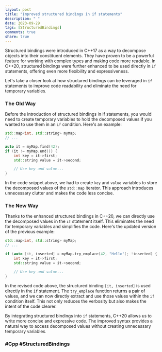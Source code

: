 ```yaml
---
layout: post
title: "Improved structured bindings in if statements"
description: " "
date: 2023-09-29
tags: [StructuredBindings]
comments: true
share: true
---
```


Structured bindings were introduced in C++17 as a way to decompose objects into their constituent elements. They have proven to be a powerful feature for working with complex types and making code more readable. In C++20, structured bindings were further enhanced to be used directly in `if` statements, offering even more flexibility and expressiveness.

Let's take a closer look at how structured bindings can be leveraged in `if` statements to improve code readability and eliminate the need for temporary variables.

### The Old Way

Before the introduction of structured bindings in if statements, you would need to create temporary variables to hold the decomposed values if you wanted to use them in an `if` condition. Here's an example:

```cpp
std::map<int, std::string> myMap;
// ...

auto it = myMap.find(42);
if (it != myMap.end()) {
    int key = it->first;
    std::string value = it->second;

    // Use key and value...
}
```

In the code snippet above, we had to create `key` and `value` variables to store the decomposed values of the `std::map` iterator. This approach introduces unnecessary clutter and makes the code less concise.

### The New Way

Thanks to the enhanced structured bindings in C++20, we can directly use the decomposed values in the `if` statement itself. This eliminates the need for temporary variables and simplifies the code. Here's the updated version of the previous example:

```cpp
std::map<int, std::string> myMap;
// ...

if (auto [it, inserted] = myMap.try_emplace(42, "Hello"); !inserted) {
    int key = it->first;
    std::string value = it->second;

    // Use key and value...
}
```

In the revised code above, the structured binding `[it, inserted]` is used directly in the `if` statement. The `try_emplace` function returns a pair of values, and we can now directly extract and use those values within the `if` condition itself. This not only reduces the verbosity but also makes the intent of the code clearer.

By integrating structured bindings into `if` statements, C++20 allows us to write more concise and expressive code. The improved syntax provides a natural way to access decomposed values without creating unnecessary temporary variables.

### #Cpp #StructuredBindings